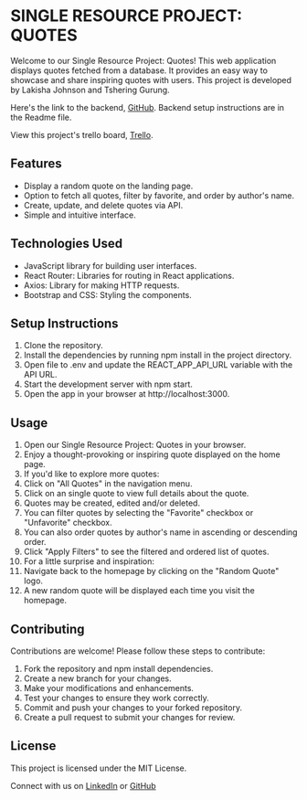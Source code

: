 # SINGLE RESOURCE PROJECT: QUOTES

Welcome to our Single Resource Project: Quotes! This web application displays quotes fetched from a database. It provides an easy way to showcase and share inspiring quotes with users. This project is developed by Lakisha Johnson and Tshering Gurung.

Here's the link to the backend, [GitHub](https://github.com/teegrg/quotes-backend).
Backend setup instructions are in the Readme file.

View this project's trello board, [Trello](https://trello.com/b/yPZgLx6Y/single-resource-project-trello).

## Features

- Display a random quote on the landing page.
- Option to fetch all quotes, filter by favorite, and order by author's name.
- Create, update, and delete quotes via API.
- Simple and intuitive interface.

## Technologies Used

- JavaScript library for building user interfaces.
- React Router: Libraries for routing in React applications.
- Axios: Library for making HTTP requests.
- Bootstrap and CSS: Styling the components.

## Setup Instructions

1. Clone the repository.
1. Install the dependencies by running npm install in the project directory.
1. Open file to .env and update the REACT_APP_API_URL variable with the API URL.
1. Start the development server with npm start.
1. Open the app in your browser at http://localhost:3000.

## Usage

1. Open our Single Resource Project: Quotes in your browser.
1. Enjoy a thought-provoking or inspiring quote displayed on the home page.
1. If you'd like to explore more quotes:
1. Click on "All Quotes" in the navigation menu.
1. Click on an single quote to view full details about the quote.
1. Quotes may be created, edited and/or deleted. 
1. You can filter quotes by selecting the "Favorite" checkbox or "Unfavorite" checkbox.
1. You can also order quotes by author's name in ascending or descending order.
1. Click "Apply Filters" to see the filtered and ordered list of quotes.
1. For a little surprise and inspiration:
1. Navigate back to the homepage by clicking on the "Random Quote" logo.
1. A new random quote will be displayed each time you visit the homepage.

## Contributing
Contributions are welcome! Please follow these steps to contribute:

1. Fork the repository and npm install dependencies.
1. Create a new branch for your changes.
1. Make your modifications and enhancements.
1. Test your changes to ensure they work correctly.
1. Commit and push your changes to your forked repository.
1. Create a pull request to submit your changes for review.

## License

This project is licensed under the MIT License.

Connect with us on [LinkedIn](https://www.linkedin.com/in/lakisha-johnson-0b0587219/) or [GitHub](https://github.com/teegrg)
